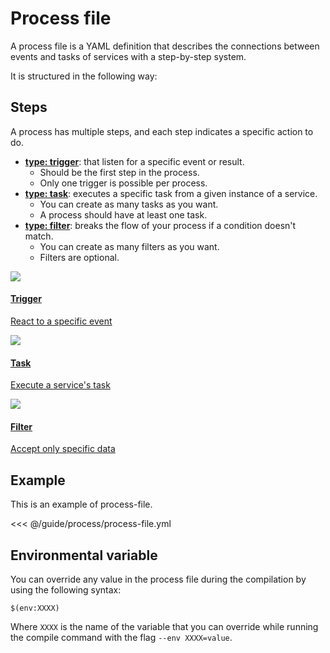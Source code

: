 # Process file

A process file is a YAML definition that describes the connections between events and tasks of services with a step-by-step system.

It is structured in the following way:

<param-table :parameter="{
  fields: [{
    name: 'name',
    description: 'Name of the process.',
    fullType: 'string'
  }, {
    name: 'steps',
    label: 'repeated',
    description: 'Steps to execute.',
    fullType: 'Step'
  }]
}" :types="{}" />

## Steps

A process has multiple steps, and each step indicates a specific action to do.
- [**type: trigger**](./steps/trigger): that listen for a specific event or result.
  - Should be the first step in the process.
  - Only one trigger is possible per process.
- [**type: task**](./steps/task): executes a specific task from a given instance of a service.
  - You can create as many tasks as you want.
  - A process should have at least one task.
- [**type: filter**](./steps/filter): breaks the flow of your process if a condition doesn't match.
  - You can create as many filters as you want.
  - Filters are optional.


<nav class="cards">
  <a href="./steps/trigger">
    <img src="/trigger.svg">
    <h4>Trigger</h4>
    <p>React to a specific event</p>
  </a>
  <a href="./steps/task">
    <img src="/task.svg">
    <h4>Task</h4>
    <p>Execute a service's task</p>
  </a>
  <a href="./steps/filter">
    <img src="/filter.svg">
    <h4>Filter</h4>
    <p>Accept only specific data</p>
  </a>
</nav>

## Example

This is an example of process-file.

<<< @/guide/process/process-file.yml

## Environmental variable

You can override any value in the process file during the compilation by using the following syntax:

```
$(env:XXXX)
```

Where `XXXX` is the name of the variable that you can override while running the compile command with the flag `--env XXXX=value`.
